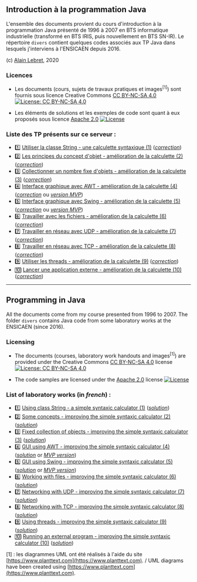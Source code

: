 ## Introduction à la programmation Java

L'ensemble des documents provient du cours d'introduction à la programmation Java présenté de 1996 à 2007 en BTS informatique industrielle (transformé en BTS IRIS, puis nouvellement en BTS SN-IR). Le répertoire `divers` contient quelques codes associés aux TP Java dans lesquels j'interviens à l'ENSICAEN depuis 2016. 

(c) [Alain Lebret](mailto:alain.lebret@ensicaen.fr?subject=[TP%20Java]%20A%20propos%20de%20vos%20TP), 2020 

### Licences

* Les documents (cours, sujets de travaux pratiques et images<sup>[1]</sup>) sont fournis sous licence Creative Commons [CC BY-NC-SA 4.0](https://creativecommons.org/licenses/by-nc-sa/4.0/) [![License: CC BY-NC-SA 4.0](https://img.shields.io/badge/License-CC%20BY--NC--SA%204.0-lightgrey.svg)](http://creativecommons.org/licenses/by-nc-sa/4.0/) 

* Les éléments de solutions et les exemples de code sont quant à eux proposés sous licence [Apache 2.0](http://www.apache.org/licenses/LICENSE-2.0) [![License](https://img.shields.io/badge/License-Apache%202.0-blue.svg)](https://opensource.org/licenses/Apache-2.0)

### Liste des TP présents sur ce serveur : ###
- :one: [Utiliser la classe String - une calculette syntaxique (1)](sujets/tpjava01.md) (_[correction](correction/corrige_tp01)_)
- :two: [Les principes du concept d'objet - amélioration de la calculette (2)](sujets/tpjava02.md) (_[correction](correction/corrige_tp02)_)
- :three: [Collectionner un nombre fixe d'objets - amélioration de la calculette (3)](sujets/tpjava03.md) (_[correction](correction/corrige_tp04)_)
- :four: [Interface graphique avec AWT - amélioration de la calculette (4)](sujets/tpjava04.md) (_[correction](correction/corrige_tp04)_ ou _[version MVP](correction/corrige_tp04_mvp)_)
- :five: [Interface graphique avec Swing - amélioration de la calculette (5)](sujets/tpjava05.md) (_[correction](correction/corrige_tp05)_ ou _[version MVP](correction/corrige_tp05_mvp)_)
- :six: [Travailler avec les fichiers - amélioration de la calculette (6)](sujets/tpjava06.md) (_[correction](correction/corrige_tp06)_)
- :seven: [Travailler en réseau avec UDP - amélioration de la calculette (7)](sujets/tpjava07.md) (_[correction](correction/corrige_tp07)_)
- :eight: [Travailler en réseau avec TCP - amélioration de la calculette (8)](sujets/tpjava08.md) (_[correction](correction/corrige_tp08)_)
- :nine: [Utiliser les threads - amélioration de la calculette (9)](sujets/tpjava09.md) (_[correction](correction/corrige_tp09)_)
- :keycap_ten: [Lancer une application externe - amélioration de la calculette (10)](sujets/tpjava10.md) (_[correction](correction/corrige_tp10)_)

-----

## Programming in Java

All the documents come from my course presented from 1996 to 2007. The folder ```divers``` contains Java code from some laboratory works at the ENSICAEN (since 2016). 

### Licensing

* The documents (courses, laboratory work handouts and images<sup>[1]</sup>) are provided under the Creative Commons [CC BY-NC-SA 4.0](https://creativecommons.org/licenses/by-nc-sa/4.0/) license [![License: CC BY-NC-SA 4.0](https://img.shields.io/badge/License-CC%20BY--NC--SA%204.0-lightgrey.svg)](http://creativecommons.org/licenses/by-nc-sa/4.0/) 

* The code samples are licensed under the [Apache 2.0](http://www.apache.org/licenses/LICENSE-2.0) license [![License](https://img.shields.io/badge/License-Apache%202.0-blue.svg)](https://opensource.org/licenses/Apache-2.0)

### List of laboratory works (in _french_) : ###
- :one: [Using class String - a simple syntaxic calculator (1)](sujets/tpjava01.md) (_[solution](correction/corrige_tp01)_)
- :two: [Some concepts - improving the simple syntaxic calculator (2)](sujets/tpjava02.md) (_[solution](correction/corrige_tp02)_)
- :three: [Fixed collection of objects - improving the simple syntaxic calculator (3)](sujets/tpjava03.md) (_[solution](correction/corrige_tp03)_)
- :four: [GUI using AWT - improving the simple syntaxic calculator (4)](sujets/tpjava04.md) (_[solution](correction/corrige_tp04)_ or _[MVP version](correction/corrige_tp04_mvp)_)
- :five: [GUI using Swing - improving the simple syntaxic calculator (5)](sujets/tpjava05.md) (_[solution](correction/corrige_tp05)_ or _[MVP version](correction/corrige_tp05_mvp)_)
- :six: [Working with files - improving the simple syntaxic calculator (6)](sujets/tpjava06.md) (_[solution](correction/corrige_tp06)_)
- :seven: [Networking with UDP - improving the simple syntaxic calculator (7)](sujets/tpjava07.md) (_[solution](correction/corrige_tp07)_)
- :eight: [Networking with TCP - improving the simple syntaxic calculator (8)](sujets/tpjava08.md) (_[solution](correction/corrige_tp08)_)
- :nine: [Using threads - improving the simple syntaxic calculator (9)](sujets/tpjava09.md) (_[solution](correction/corrige_tp09)_)
- :keycap_ten: [Running an external program - improving the simple syntaxic calculator (10)](sujets/tpjava10.md) (_[solution](correction/corrige_tp10)_)


[1] : les diagrammes UML ont été réalisés à l'aide du site [https://www.planttext.com](https://www.planttext.com). /
 UML diagrams have been created using [https://www.planttext.com](https://www.planttext.com).
